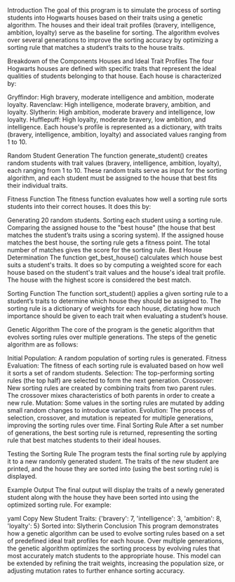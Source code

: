 Introduction
The goal of this program is to simulate the process of sorting students into Hogwarts houses based on their traits using a genetic algorithm. The houses and their ideal trait profiles (bravery, intelligence, ambition, loyalty) serve as the baseline for sorting. The algorithm evolves over several generations to improve the sorting accuracy by optimizing a sorting rule that matches a student’s traits to the house traits.

Breakdown of the Components
Houses and Ideal Trait Profiles The four Hogwarts houses are defined with specific traits that represent the ideal qualities of students belonging to that house. Each house is characterized by:

Gryffindor: High bravery, moderate intelligence and ambition, moderate loyalty.
Ravenclaw: High intelligence, moderate bravery, ambition, and loyalty.
Slytherin: High ambition, moderate bravery and intelligence, low loyalty.
Hufflepuff: High loyalty, moderate bravery, low ambition, and intelligence.
Each house's profile is represented as a dictionary, with traits (bravery, intelligence, ambition, loyalty) and associated values ranging from 1 to 10.

Random Student Generation The function generate_student() creates random students with trait values (bravery, intelligence, ambition, loyalty), each ranging from 1 to 10. These random traits serve as input for the sorting algorithm, and each student must be assigned to the house that best fits their individual traits.

Fitness Function The fitness function evaluates how well a sorting rule sorts students into their correct houses. It does this by:

Generating 20 random students.
Sorting each student using a sorting rule.
Comparing the assigned house to the "best house" (the house that best matches the student’s traits using a scoring system).
If the assigned house matches the best house, the sorting rule gets a fitness point. The total number of matches gives the score for the sorting rule.
Best House Determination The function get_best_house() calculates which house best suits a student's traits. It does so by computing a weighted score for each house based on the student's trait values and the house's ideal trait profile. The house with the highest score is considered the best match.

Sorting Function The function sort_student() applies a given sorting rule to a student’s traits to determine which house they should be assigned to. The sorting rule is a dictionary of weights for each house, dictating how much importance should be given to each trait when evaluating a student’s house.

Genetic Algorithm The core of the program is the genetic algorithm that evolves sorting rules over multiple generations. The steps of the genetic algorithm are as follows:

Initial Population: A random population of sorting rules is generated.
Fitness Evaluation: The fitness of each sorting rule is evaluated based on how well it sorts a set of random students.
Selection: The top-performing sorting rules (the top half) are selected to form the next generation.
Crossover: New sorting rules are created by combining traits from two parent rules. The crossover mixes characteristics of both parents in order to create a new rule.
Mutation: Some values in the sorting rules are mutated by adding small random changes to introduce variation.
Evolution: The process of selection, crossover, and mutation is repeated for multiple generations, improving the sorting rules over time.
Final Sorting Rule After a set number of generations, the best sorting rule is returned, representing the sorting rule that best matches students to their ideal houses.

Testing the Sorting Rule The program tests the final sorting rule by applying it to a new randomly generated student. The traits of the new student are printed, and the house they are sorted into (using the best sorting rule) is displayed.

Example Output
The final output will display the traits of a newly generated student along with the house they have been sorted into using the optimized sorting rule. For example:

yaml
Copy
New Student Traits: {'bravery': 7, 'intelligence': 3, 'ambition': 8, 'loyalty': 5}
Sorted into: Slytherin
Conclusion
This program demonstrates how a genetic algorithm can be used to evolve sorting rules based on a set of predefined ideal trait profiles for each house. Over multiple generations, the genetic algorithm optimizes the sorting process by evolving rules that most accurately match students to the appropriate house. This model can be extended by refining the trait weights, increasing the population size, or adjusting mutation rates to further enhance sorting accuracy.
